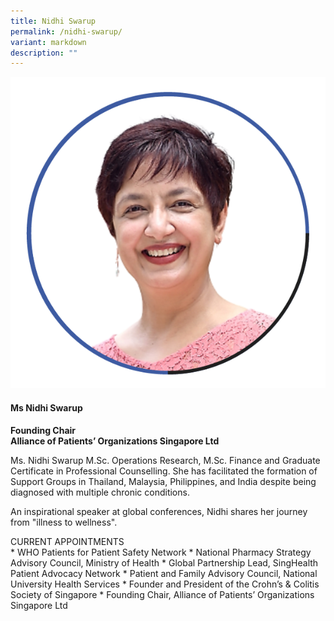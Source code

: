 ```yaml
---
title: Nidhi Swarup
permalink: /nidhi-swarup/
variant: markdown
description: ""
---
```

<div class="row">
<div class="col is-3">
<img src="/images/Speaker_NidhiSwarup.png">
</div>
<div class="col is-9 speaker-details">
	<h4><b>Ms Nidhi Swarup</b></h4>
<b>Founding Chair<br>
	Alliance of Patients’ Organizations Singapore Ltd</b>
	
<p>Ms. Nidhi Swarup M.Sc. Operations Research, M.Sc. Finance and Graduate Certificate in
Professional Counselling. She has facilitated the formation of Support Groups in Thailand, Malaysia, Philippines, and India despite being diagnosed with multiple chronic conditions.</p>
	
<p>An inspirational speaker at global conferences, Nidhi shares her journey from "illness to wellness".</p>
	
<p>CURRENT APPOINTMENTS<br>
* WHO Patients for Patient Safety Network
* National Pharmacy Strategy Advisory Council, Ministry of Health
* Global Partnership Lead, SingHealth Patient Advocacy Network
* Patient and Family Advisory Council, National University Health Services
* Founder and President of the Crohn’s &amp; Colitis Society of Singapore
* Founding Chair, Alliance of Patients’ Organizations Singapore Ltd 
</p>
</div>
</div>